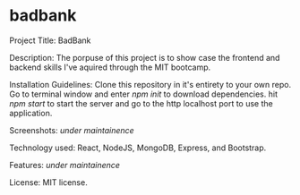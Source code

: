 # badbank

Project Title: BadBank

Description: The porpuse of this project is to show case the frontend and backend skills I've aquired through the MIT bootcamp.

Installation Guidelines: Clone this repository in it's entirety to your own repo. Go to terminal window and enter _npm init_ to download dependencies. hit _npm start_ to start the server and go to the http localhost port to use the application.

Screenshots: *under maintainence*

Technology used: React, NodeJS, MongoDB, Express, and Bootstrap. 

Features: *under maintainence*

License: MIT license.
